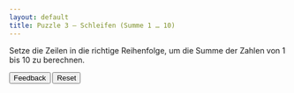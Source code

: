 ```yaml
---
layout: default
title: Puzzle 3 – Schleifen (Summe 1 … 10)
---
```


Setze die Zeilen in die richtige Reihenfolge, um die Summe der Zahlen von 1 bis 10 zu berechnen.

<div id="loop-trash" class="sortable-code"></div>
<div id="loop-work"  class="sortable-code"></div>
<div style="clear: both;"></div>
<p>
    <input id="loop-feedback"  type="button" value="Feedback" />
    <input id="loop-reset"     type="button" value="Reset"    />
</p>

<script type="text/javascript">
(function () {
  var initial =
    "total = 0\\n" +
    "for i in range(1, 11):\\n" +
    "    total += i\\n" +
    "print(total)\\n" +
    "i = 0  #distractor\\n";

  var pp = new ParsonsWidget({
    sortableId: "loop-work",
    trashId:    "loop-trash",
    grader:     ParsonsWidget._graders.LineBasedGrader,
    can_indent: true,
    x_indent:   50,
    lang:       "en",
    max_wrong_lines: 10
  });
  pp.init(initial);
  pp.shuffleLines();
  $("#loop-reset").click(function (e) { e.preventDefault(); pp.shuffleLines(); });
  $("#loop-feedback").click(function (e) { e.preventDefault(); pp.getFeedback(); });
})();
</script>
